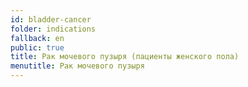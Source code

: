 ```yaml
---
id: bladder-cancer
folder: indications
fallback: en
public: true
title: Рак мочевого пузыря (пациенты женского пола)
menutitle: Рак мочевого пузыря
---
```

